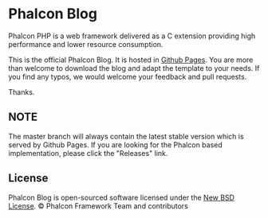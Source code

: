 # Phalcon Blog

Phalcon PHP is a web framework delivered as a C extension providing high performance and lower resource consumption.

This is the official Phalcon Blog. It is hosted in [Github Pages](https://pages.github.com). You are more than welcome to download the blog and adapt the template to your needs. If you find any typos, we would welcome your feedback and pull requests.

Thanks.

## NOTE

The master branch will always contain the latest stable version which is served by Github Pages. If you are looking for the Phalcon based implementation, please click the "Releases" link.

## License

Phalcon Blog is open-sourced software licensed under the [New BSD License][6]. © Phalcon Framework Team and contributors

[6]: https://github.com/phalcon/blog/blob/master/docs/LICENSE.md
